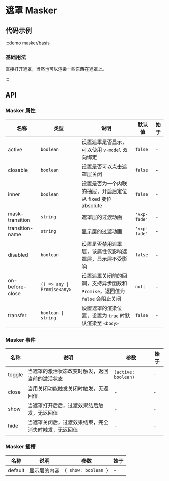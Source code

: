 # 遮罩 Masker

## 代码示例

:::demo masker/basis

### 基础用法

直接打开遮罩，当然也可以渲染一些东西在遮罩上。

:::

## API

### Masker 属性

| 名称            | 类型                        | 说明                                                                        | 默认值       | 始于 |
| --------------- | --------------------------- | --------------------------------------------------------------------------- | ------------ | ---- |
| active          | `boolean`                   | 设置遮罩是否显示，可以使用 `v-model` 双向绑定                               | `false`      | -    |
| closable        | `boolean`                   | 设置是否可以点击遮罩层关闭                                                  | `false`      | -    |
| inner           | `boolean`                   | 设置是否为一个内联的抽屉，开启后定位从 fixed 变位 absolute                  | `false`      | -    |
| mask-transition | `string`                    | 遮罩层的过渡动画                                                            | `'vxp-fade'` | -    |
| transition-name | `string`                    | 显示层的过渡动画                                                            | `'vxp-fade'` | -    |
| disabled        | `boolean`                   | 设置是否禁用遮罩层，该属性仅影响遮罩层，显示层不受影响                      | `false`      | -    |
| on-before-close | `() => any \| Promise<any>` | 设置遮罩关闭前的回调，支持异步函数和 `Promise`，返回值为 `false` 会阻止关闭 | `null`       | -    |
| transfer        | `boolean \| string`         | 设置遮罩的渲染位置，设置为 `true` 时默认渲染至 `<body>`                     | `false`      | -    |

### Masker 事件

| 名称   | 说明                                                 | 参数                | 始于 |
| ------ | ---------------------------------------------------- | ------------------- | ---- |
| toggle | 当遮罩的激活状态改变时触发，返回当前的激活状态       | `(active: boolean)` | -    |
| close  | 当用关闭功能触发关闭时触发，无返回值                 | -                   | -    |
| show   | 当遮罩打开后后，过渡效果结后触发，无返回值           | -                   | -    |
| hide   | 当遮罩关闭后，过渡效果结束，完全消失时触发，无返回值 | -                   | -    |

### Masker 插槽

| 名称    | 说明         | 参数                | 始于 |
| ------- | ------------ | ------------------- | ---- |
| default | 显示层的内容 | `{ show: boolean }` | -    |
